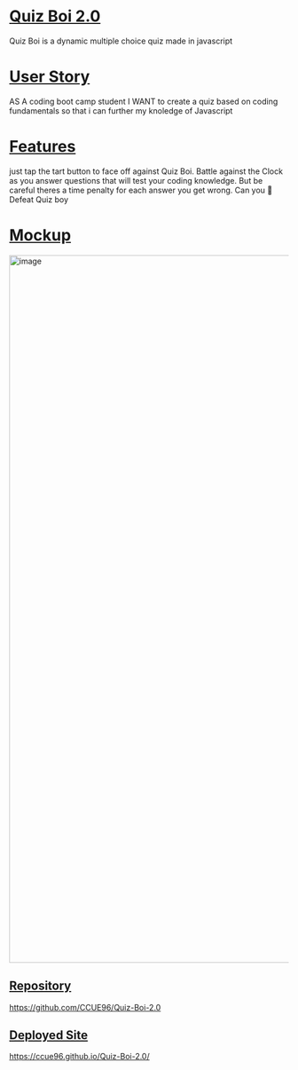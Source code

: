 # <ins>Quiz Boi 2.0<ins>
Quiz Boi is a dynamic multiple choice quiz made in javascript 

# <ins>User Story<ins>
AS A coding boot camp student
I WANT to create a quiz based on coding fundamentals
so that i can further my knoledge of Javascript

# <ins>Features<ins>
just tap the tart button to face off against Quiz Boi. Battle against the Clock as
you answer questions that will test your coding knowledge. But be careful theres
a time penalty for each answer you get wrong. Can you 🫵 Defeat Quiz boy 

# <ins>Mockup<ins>
<img width="1276" alt="image" src="https://github.com/CCUE96/Quiz-Boi-2.0/assets/159393541/ba323772-ddda-406b-bf3d-0845989e3996">

## <ins>Repository<ins>
https://github.com/CCUE96/Quiz-Boi-2.0
  
## <ins>Deployed Site<ins>
https://ccue96.github.io/Quiz-Boi-2.0/
